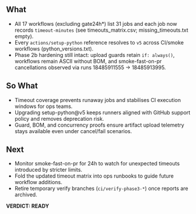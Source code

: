 ﻿## What
- All 17 workflows (excluding gate24h*) list 31 jobs and each job now records `timeout-minutes` (see timeouts_matrix.csv; missing_timeouts.txt empty).
- Every `actions/setup-python` reference resolves to `v5` across CI/smoke workflows (python_versions.txt).
- Phase 2b hardening still intact: upload guards retain `if: always()`, workflows remain ASCII without BOM, and smoke-fast-on-pr cancellations observed via runs 18485911555 → 18485913995.

## So What
- Timeout coverage prevents runaway jobs and stabilises CI execution windows for ops teams.
- Upgrading setup-python@v5 keeps runners aligned with GitHub support policy and removes deprecation risk.
- Guard, BOM, and concurrency proofs ensure artifact upload telemetry stays available even under cancel/fail scenarios.

## Next
- Monitor smoke-fast-on-pr for 24h to watch for unexpected timeouts introduced by stricter limits.
- Fold the updated timeout matrix into ops runbooks to guide future workflow additions.
- Retire temporary verify branches (`ci/verify-phase3-*`) once reports are archived.

**VERDICT: READY**

